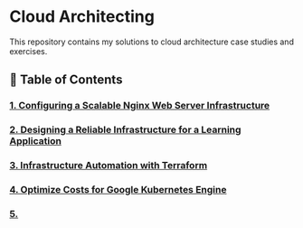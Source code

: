 # Cloud Architecting
This repository contains my solutions to cloud architecture case studies and exercises.

## 📕 Table of Contents
### [1. Configuring a Scalable Nginx Web Server Infrastructure](https://github.com/WuraAderele/Cloud-Architecting/blob/main/Mini-Case-Study-1.md)
### [2. Designing a Reliable Infrastructure for a Learning Application](https://github.com/WuraAderele/Cloud-Architecting/tree/main/Reliable%20Infrastructure%20for%20Learning%20Application)
### [3. Infrastructure Automation with Terraform](https://github.com/WuraAderele/Cloud-Architecting/blob/main/Mini-Case-Study-2.md)
### [4. Optimize Costs for Google Kubernetes Engine](https://github.com/WuraAderele/Cloud-Architecting/blob/main/Mini-Case-Study-3.md)
### [5. ](https://github.com/WuraAderele/Cloud-Architecting/blob/main/Mini-Case-Study-4.md)
